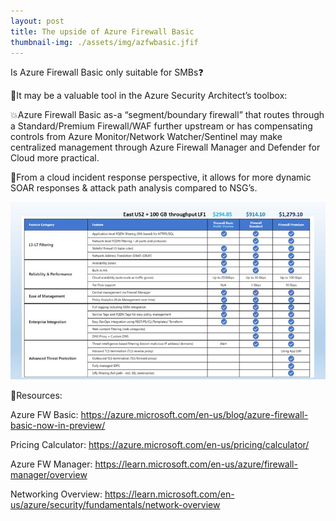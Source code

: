 ```yaml
---
layout: post
title: The upside of Azure Firewall Basic
thumbnail-img: ./assets/img/azfwbasic.jfif
---
```

Is Azure Firewall Basic only suitable for SMBs❓

🧐It may be a valuable tool in the Azure Security Architect’s toolbox:

💥Azure Firewall Basic as-a “segment/boundary firewall” that routes through a Standard/Premium Firewall/WAF further upstream or has compensating controls from Azure Monitor/Network Watcher/Sentinel may make centralized management through Azure Firewall Manager and Defender for Cloud more practical.

🥊From a cloud incident response perspective, it allows for more dynamic SOAR responses & attack path analysis compared to NSG’s.

![Image](/assets/img/azfwbasic.jfif)

🎒Resources:

Azure FW Basic: https://azure.microsoft.com/en-us/blog/azure-firewall-basic-now-in-preview/

Pricing Calculator: https://azure.microsoft.com/en-us/pricing/calculator/

Azure FW Manager: https://learn.microsoft.com/en-us/azure/firewall-manager/overview

Networking Overview: https://learn.microsoft.com/en-us/azure/security/fundamentals/network-overview
